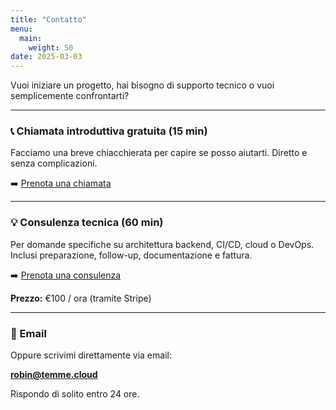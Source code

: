 ```yaml
---
title: "Contatto"
menu:
  main:
    weight: 50
date: 2025-03-03
---
```


Vuoi iniziare un progetto, hai bisogno di supporto tecnico o vuoi semplicemente confrontarti?

---

### 📞 Chiamata introduttiva gratuita (15 min)
Facciamo una breve chiacchierata per capire se posso aiutarti. Diretto e senza complicazioni.

➡️ [Prenota una chiamata](https://cal.com/robintemme/15min)

---

### 💡 Consulenza tecnica (60 min)
Per domande specifiche su architettura backend, CI/CD, cloud o DevOps.
Inclusi preparazione, follow-up, documentazione e fattura.

➡️ [Prenota una consulenza](https://cal.com/robintemme/tech-consulting)

**Prezzo:** €100 / ora (tramite Stripe)

---

### 📧 Email
Oppure scrivimi direttamente via email:

**robin@temme.cloud**

Rispondo di solito entro 24 ore.
